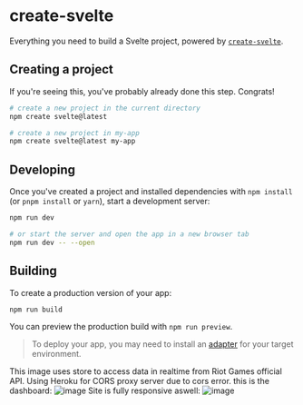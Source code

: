 # create-svelte

Everything you need to build a Svelte project, powered by [`create-svelte`](https://github.com/sveltejs/kit/tree/master/packages/create-svelte).

## Creating a project

If you're seeing this, you've probably already done this step. Congrats!

```bash
# create a new project in the current directory
npm create svelte@latest

# create a new project in my-app
npm create svelte@latest my-app
```

## Developing

Once you've created a project and installed dependencies with `npm install` (or `pnpm install` or `yarn`), start a development server:

```bash
npm run dev

# or start the server and open the app in a new browser tab
npm run dev -- --open
```

## Building

To create a production version of your app:

```bash
npm run build
```

You can preview the production build with `npm run preview`.

> To deploy your app, you may need to install an [adapter](https://kit.svelte.dev/docs/adapters) for your target environment.


This image uses store to access data in realtime from Riot Games official API. Using Heroku for CORS proxy server due to cors error. this is the dashboard: ![image](https://github.com/ruhan111/LeagueRanks/assets/44141079/0c480bb9-ddcf-42cc-9e3d-a937e0f4bdff)
Site is fully responsive aswell: ![image](https://github.com/ruhan111/LeagueRanks/assets/44141079/45cbe33a-2d2b-42b6-bbcd-503b6138b48f)


